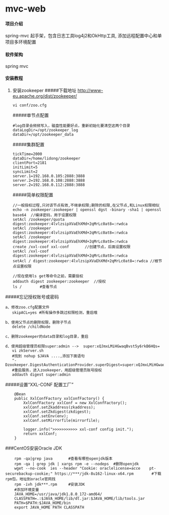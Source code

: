 # mvc-web

#### 项目介绍
spring-mvc 起手架，包含日志工具log4j2和OkHttp工具,
添加远程配置中心和单项目多环境配置

#### 软件架构
spring mvc

#### 安装教程

1. 安装zookeeper
    #####下载地址
	http://www-eu.apache.org/dist/zookeeper/
	```
	vi conf/zoo.cfg
	```
    #####单节点配置
    ```
    #log目录会频频写入，磁盘性能要好点，重新初始化要清空这两个目录
    dataLogDir=/opt/zookeeper_log
    dataDir=/opt/zookeeper_data
    ```
    #####集群配置
    ```aidl
    tickTime=2000
    dataDir=/home/lidong/zookeeper
    clientPort=2181
    initLimit=5
    syncLimit=2
    server.1=192.168.0.105:2888:3888
    server.2=192.168.0.108:2888:3888
    server.2=192.168.0.112:2888:3888
    ```
    #####简单权限配置
     ```aidl
    //一般授权过程,只对该节点有效,不继承权限;删除的权限,在父节点,和Linux权限相似
    echo -n zookeeper:zookeeper | openssl dgst -binary -sha1 | openssl base64  //编译密码，用于设置权限
    setAcl /zookeeper/quota digest:zookeeper:4lvlzsipXVaEhXMd+2qMrLc0at8=:rwdca
    setAcl /zookeeper digest:zookeeper:4lvlzsipXVaEhXMd+2qMrLc0at8=:rwdca
    setAcl /zookeeper digest:zookeeper:4lvlzsipXVaEhXMd+2qMrLc0at8=:rwdca
    create /xxl-coof xxl-conf		//创建节点，后面设置权限
    setAcl /xxl-coof digest:zookeeper:4lvlzsipXVaEhXMd+2qMrLc0at8=:rwdca
    setAcl / digest:zookeeper:4lvlzsipXVaEhXMd+2qMrLc0at8=:rwdca //根节点设置权限

    //现在使用ls get等命令之前，需要授权
    addauth digest zookeeper:zookeeper  //授权
    ls /		#查看节点
    ```
#####忘记授权账号或密码
 ```aidl
a、修改zoo.cfg配置文件
    skipACL=yes #所有操作多跳过权限检测，重启哦

b、使用父节点的删除权限，删除子节点
    delete /childNode

c、删除zookeeper的data目录和log目录，重启

d、使用超级管理员权限super:admin -->  super:xQJmxLMiHGwaqBvst5y6rkB6HQs=
    vi zkServer.sh
    #找到 nohup $JAVA ....,添加下面语句
    "-Dzookeeper.DigestAuthenticationProvider.superDigest=super:xQJmxLMiHGwaqBvst5y6rkB6HQs="
    #重启服务，进入zookeeper，用超级管理员账号授权
    addauth digest super:admin
```
#####设置“XXL-CONF 配置工厂”
```
    @Bean
    public XxlConfFactory xxlConfFactory() {
        XxlConfFactory xxlConf = new XxlConfFactory();
        xxlConf.setZkaddress(zkaddress);
        xxlConf.setZkdigest(zkdigest);
        xxlConf.setEnv(env);
        xxlConf.setMirrorfile(mirrorfile);
    
        logger.info(">>>>>>>>>>> xxl-conf config init.");
        return xxlConf;
    }
   ```
    
###CentOS安装Oracle JDK
```
    rpm -qa|grep java 		#查看有哪些openjdk版本
    rpm -qa | grep jdk | xargs rpm -e --nodeps  #删除openjdk
    wget --no-cook	ies --header "Cookie: oraclelicense=acce	pt-securebackup-cookie;" https://***/jdk-8u162-linux-x64.rpm		#下载rpm包，地址到oracle官网找
    rpm -ivh jdk***.rpm		#安装JDK
    #添加环境变量
    JAVA_HOME=/usr/java/jdk1.8.0_172-amd64/
    CLASSPATH=.:$JAVA_HOME/lib/dt.jar:$JAVA_HOME/lib/tools.jar
    PATH=$PATH:$JAVA_HOME/bin
    export JAVA_HOME PATH CLASSPATH
```
